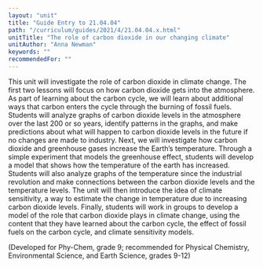 ```yaml
---
layout: "unit"
title: "Guide Entry to 21.04.04"
path: "/curriculum/guides/2021/4/21.04.04.x.html"
unitTitle: "The role of carbon dioxide in our changing climate"
unitAuthor: "Anna Newman"
keywords: ""
recommendedFor: "" 
---
```

<main>
        <p>This unit will investigate the role of carbon dioxide in climate change. The first two lessons will focus on how carbon dioxide gets into the atmosphere. As part of learning about the carbon cycle, we will learn about additional ways that carbon enters the cycle through the burning of fossil fuels. Students will analyze graphs of carbon dioxide levels in the atmosphere over the last 200 or so years, identify patterns in the graphs, and make predictions about what will happen to carbon dioxide levels in the future if no changes are made to industry. Next, we will investigate how carbon dioxide and greenhouse gases increase the Earth&rsquo;s temperature. Through a simple experiment that models the greenhouse effect, students will develop a model that shows how the temperature of the earth has increased. Students will also analyze graphs of the temperature since the industrial revolution and make connections between the carbon dioxide levels and the temperature levels. The unit will then introduce the idea of climate sensitivity, a way to estimate the change in temperature due to increasing carbon dioxide levels. Finally, students will work in groups to develop a model of the role that carbon dioxide plays in climate change, using the content that they have learned about the carbon cycle, the effect of fossil fuels on the carbon cycle, and climate sensitivity models.</p>
<p>(Developed for Phy-Chem, grade 9; recommended for Physical Chemistry, Environmental Science, and Earth Science, grades 9-12)</p>
</main>

